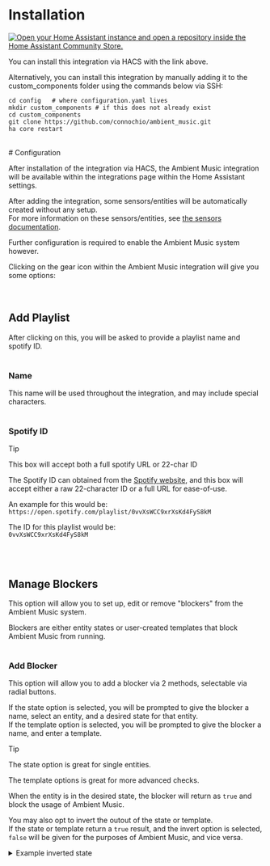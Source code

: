 # Installation

[![Open your Home Assistant instance and open a repository inside the Home Assistant Community Store.](https://my.home-assistant.io/badges/hacs_repository.svg)](https://my.home-assistant.io/redirect/hacs_repository/?owner=connochio&repository=ambient_music&category=Integration)

You can install this integration via HACS with the link above.  

Alternatively, you can install this integration by manually adding it to the custom_components folder using the commands below via SSH:  
```
cd config   # where configuration.yaml lives
mkdir custom_components # if this does not already exist
cd custom_components
git clone https://github.com/connochio/ambient_music.git
ha core restart
```

<br />
# Configuration

After installation of the integration via HACS, the Ambient Music integration will be available within the integrations page within the Home Assistant settings.

After adding the integration, some sensors/entities will be automatically created without any setup.  
For more information on these sensors/entities, see [the sensors documentation](https://github.com/connochio/ambient_music_documentation/tree/main/Documentation/Sensors).  

Further configuration is required to enable the Ambient Music system however.  

Clicking on the gear icon within the Ambient Music integration will give you some options:  
<br />
<br />
## Add Playlist

After clicking on this, you will be asked to provide a playlist name and spotify ID.  
<br />
### Name
This name will be used throughout the integration, and may include special characters.  
<br />
### Spotify ID

> [!TIP]
> This box will accept both a full spotify URL or 22-char ID

The Spotify ID can obtained from the [Spotify website](https://spotify.com), and this box will accept either a raw 22-character ID or a full URL for ease-of-use.  

An example for this would be:  
`https://open.spotify.com/playlist/0vvXsWCC9xrXsKd4FyS8kM`

The ID for this playlist would be:  
`0vvXsWCC9xrXsKd4FyS8kM`

<br />
<br />

## Manage Blockers

This option will allow you to set up, edit or remove "blockers" from the Ambient Music system.  

Blockers are either entity states or user-created templates that block Ambient Music from running.
<br />
<br />

### Add Blocker

This option will allow you to add a blocker via 2 methods, selectable via radial buttons.

If the state option is selected, you will be prompted to give the blocker a name, select an entity, and a desired state for that entity.  
If the template option is selected, you will be prompted to give the blocker a name, and enter a template.  

> [!TIP]
> The state option is great for single entities.
> 
> The template options is great for more advanced checks.

When the entity is in the desired state, the blocker will return as `true` and block the usage of Ambient Music.  

You may also opt to invert the outout of the state or template.  
If the state or template return a `true` result, and the invert option is selected, `false` will be given for the purposes of Ambient Music, and vice versa.  

<details><summary>Example inverted state</summary>
<br />
A good example of where this may be useful is if you would like to limit Ambient Music to only work when someone is at home.  
  
An example entity and state for this would be:  
Entity: `person.connochio`  
State: `Home`  
Invert: `True`  

In this configuration, if the location of person.connochio is <i>not</i> `Home`, then Ambient Music will be blocked from running.
</details>











